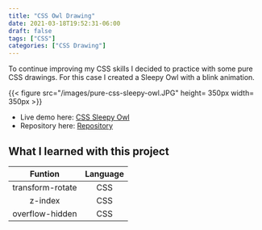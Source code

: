 ```yaml
---
title: "CSS Owl Drawing"
date: 2021-03-18T19:52:31-06:00
draft: false
tags: ["CSS"]
categories: ["CSS Drawing"]
---
```


To continue improving my CSS skills I decided to practice with some pure CSS drawings. For this case I created a Sleepy Owl with a blink animation. 

{{< figure src="/images/pure-css-sleepy-owl.JPG" height= 350px width= 350px >}}

- Live demo here: [CSS Sleepy Owl](https://jorgesolatre.github.io/Pure-CSS-Sleepy-Owl/)
- Repository here: [Repository](https://github.com/jorgesolatre/Pure-CSS-Sleepy-Owl)

## What I learned with this project

| Funtion | Language |
| :----:  | :-------------: |
| transform-rotate|CSS |
| z-index | CSS |
| overflow-hidden | CSS |

